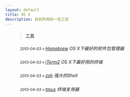 ```yaml
---
layout: default
title: OS X
description: 目前所用的一些工具
---
```


<ul style="list-style:none; margin:0px;">
                <li>
                    <blockquote>
                        <h4>工具</h4>
                    </blockquote>
                </li>
                <li style="padding-left: 23px;">
                    <h5 style="font-weight:normal;">
                        <small>2013-04-03 » </small>
                        <a href="/pages/tools/Homebrew.html">Homebrew</a>
                        <span class="pull-right">OS X下最好的软件包管理器</span>
                    </h5>
                </li>
                <li style="padding-left: 23px;">
                    <h5 style="font-weight:normal;">
                        <small>2013-04-03 » </small>
                        <a href="/pages/tools/iTerm2.html">iTerm2</a>
                        <span class="pull-right">OS X下最好用的终端</span>
                    </h5>
                </li>
                <li style="padding-left: 23px;">
                    <h5 style="font-weight:normal;">
                        <small>2013-04-03 » </small>
                        <a href="/pages/tools/zsh.html">zsh</a>
                        <span class="pull-right">强大的Shell</span>
                    </h5>
                </li>
                <li style="padding-left: 23px;">
                    <h5 style="font-weight:normal;">
                        <small>2013-04-03 » </small>
                        <a href="/pages/tools/tmux.html">tmux</a>
                        <span class="pull-right">终端复用器</span>
                    </h5>
                </li>
            </ul>